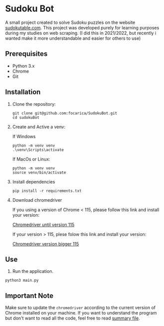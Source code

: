 # Sudoku Bot

A small project created to solve Sudoku puzzles on the website [sudokutable.com](https://sudokutable.com). This project was developed purely for learning purposes during my studies on web scraping. (I did this in 2021/2022, but recently i wanted make it more understandable and easier for others to use)

## Prerequisites
* Python 3.x
* Chrome
* Git

## Installation 
1. Clone the repository:
    ```        
    git clone git@github.com:focarica/SudokuBot.git
    cd sudokuBot
    ```

2. Create and Active a venv:

    If Windows
    ```
    python -m venv venv
    .\venv\Scripts\activate
    ```

    If MacOs or Linux:
    ```
    python -m venv venv
    source venv/bin/activate
    ```

3. Install dependencies
    ```
    pip install -r requirements.txt
    ```

4. Download chromedriver

    If you using a version of Chrome < 115, please follow this link and install your version:

    [Chromedriver until version 115](https://developer.chrome.com/docs/chromedriver/downloads)

    If your version > 115, plese folow this link and install your version:

    [Chromedriver version bigger 115](https://googlechromelabs.github.io/chrome-for-testing/)

## Use

1. Run the application.

```
python3 main.py
```


## Important Note

Make sure to update the `chromedriver` according to the current version of Chrome installed on your machine. If you want to understand the program but don't want to read all the code, feel free to read [summary file](https://github.com/focarica/SudokuBot/blob/main/summary.md).
